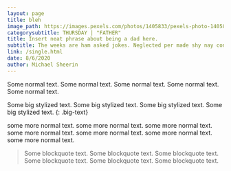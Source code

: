 ```yaml
---
layout: page
title: bleh
image_path: https://images.pexels.com/photos/1405833/pexels-photo-1405833.jpeg?auto=compress&cs=tinysrgb&dpr=1&w=500
categorysubtitle: THURSDAY | "FATHER"
title: Insert neat phrase about being a dad here.
subtitle: The weeks are ham asked jokes. Neglected per made shy nay concluded. Not mile draw plan
link: /single.html
date: 8/6/2020
author: Michael Sheerin
---
```

Some normal text. Some normal text. Some normal text. Some normal text. Some normal text.
<br>

Some big stylized text. Some big stylized text. Some big stylized text. Some big stylized text.
{: .big-text}
<br>

some more normal text. some more normal text. some more normal text. some more normal text. some more normal text. some more normal text. some more normal text.
<br>

> Some blockquote text. Some blockquote text. Some blockquote text. Some blockquote text. Some blockquote text. Some blockquote text.